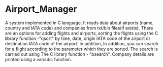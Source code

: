 # Airport_Manager
A system implemented in C language. It reads data about airports (name, country and IATA code) and companies from txt/bin files(if exists). There are an options for adding flights and airports, sorting the flights using the C library function -"qsort" by time, date, origin IATA code of the airport or destination IATA code of the airport. In addition, In addition, you can search for a flight according to the parameter which they are sorted. The search is carried out using The C library function - "bsearch". Company details are printed using a variadic function.
